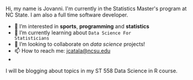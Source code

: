 Hi, my name is Jovanni. I'm currently in the Statistics Master's program at NC State. I am also a full time software developer.

- 👀 I’m interested in __sports__, __programming__ and __statistics__
- 🌱 I’m currently learning about <code>Data Science For Statisticians</code>
- 💞️ I’m looking to collaborate on _data science_ projects!
- 📫 How to reach me: jcatala@ncsu.edu
-
I will be blogging about topics in my ST 558 Data Science in R course.

